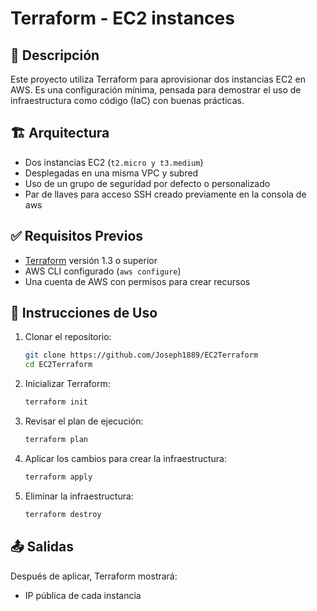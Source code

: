 # Terraform - EC2 instances

## 🧾 Descripción

Este proyecto utiliza Terraform para aprovisionar dos instancias EC2 en AWS. Es una configuración mínima, pensada para demostrar el uso de infraestructura como código (IaC) con buenas prácticas.

## 🏗️ Arquitectura

- Dos instancias EC2 (`t2.micro y t3.medium`)
- Desplegadas en una misma VPC y subred
- Uso de un grupo de seguridad por defecto o personalizado
- Par de llaves para acceso SSH creado previamente en la consola de aws

## ✅ Requisitos Previos

- [Terraform](https://developer.hashicorp.com/terraform/downloads) versión 1.3 o superior
- AWS CLI configurado (`aws configure`)
- Una cuenta de AWS con permisos para crear recursos

## 🚀 Instrucciones de Uso

1. Clonar el repositorio:
   ```bash
   git clone https://github.com/Joseph1889/EC2Terraform
   cd EC2Terraform
2. Inicializar Terraform:
   ```bash
   terraform init
3. Revisar el plan de ejecución:
   ```bash
   terraform plan
4. Aplicar los cambios para crear la infraestructura:
   ```bash
   terraform apply
5. Eliminar la infraestructura:
   ```bash
   terraform destroy
## 📤 Salidas

Después de aplicar, Terraform mostrará:

- IP pública de cada instancia